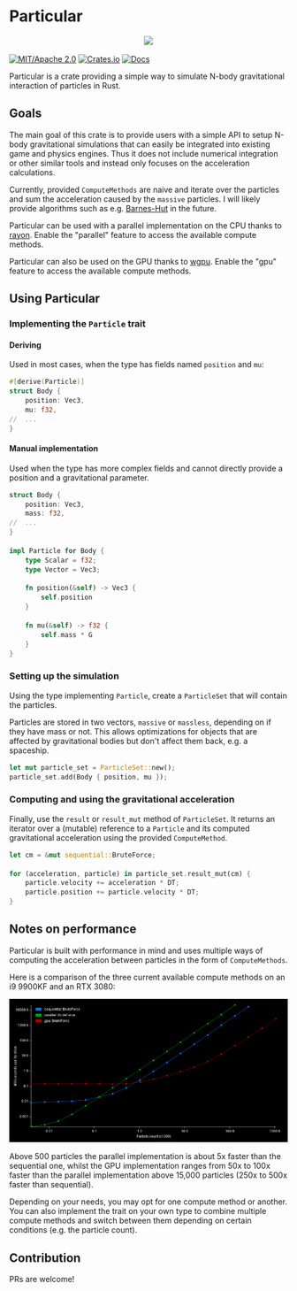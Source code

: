 # Particular

<div align="center">
  <img src="./particular-showcase.gif">
</div>

[![MIT/Apache 2.0](https://img.shields.io/badge/license-MIT%2FApache-blue.svg)](https://github.com/canleskis/particular#license)
[![Crates.io](https://img.shields.io/crates/v/particular)](https://crates.io/crates/particular)
[![Docs](https://docs.rs/particular/badge.svg)](https://docs.rs/particular)

Particular is a crate providing a simple way to simulate N-body gravitational interaction of particles in Rust.

## Goals

The main goal of this crate is to provide users with a simple API to setup N-body gravitational simulations that can easily be integrated into existing game and physics engines.
Thus it does not include numerical integration or other similar tools and instead only focuses on the acceleration calculations.

Currently, provided `ComputeMethods` are naive and iterate over the particles and sum the acceleration caused by the `massive` particles.
I will likely provide algorithms such as e.g. [Barnes-Hut](https://en.wikipedia.org/wiki/Barnes%E2%80%93Hut_simulation) in the future.

Particular can be used with a parallel implementation on the CPU thanks to [rayon](https://github.com/rayon-rs/rayon). Enable the "parallel" feature to access the available compute methods.

Particular can also be used on the GPU thanks to [wgpu](https://github.com/gfx-rs/wgpu). Enable the "gpu" feature to access the available compute methods.

## Using Particular

### Implementing the `Particle` trait

#### Deriving

Used in most cases, when the type has fields named `position` and `mu`:

```rust
#[derive(Particle)]
struct Body {
    position: Vec3,
    mu: f32,
//  ...
}
```

#### Manual implementation

Used when the type has more complex fields and cannot directly provide a position and a gravitational parameter.

```rust
struct Body {
    position: Vec3,
    mass: f32,
//  ...
}

impl Particle for Body {
    type Scalar = f32;
    type Vector = Vec3;

    fn position(&self) -> Vec3 {
        self.position
    }
    
    fn mu(&self) -> f32 {
        self.mass * G
    }
}
```

### Setting up the simulation

Using the type implementing `Particle`, create a `ParticleSet` that will contain the particles.

Particles are stored in two vectors, `massive` or `massless`, depending on if they have mass or not.
This allows optimizations for objects that are affected by gravitational bodies but don't affect them back, e.g. a spaceship.

```rust
let mut particle_set = ParticleSet::new();
particle_set.add(Body { position, mu });
```

### Computing and using the gravitational acceleration

Finally, use the `result` or `result_mut` method of `ParticleSet`.
It returns an iterator over a (mutable) reference to a `Particle` and its computed gravitational acceleration using the provided `ComputeMethod`.

```rust
let cm = &mut sequential::BruteForce;

for (acceleration, particle) in particle_set.result_mut(cm) {
    particle.velocity += acceleration * DT;
    particle.position += particle.velocity * DT;
}
```

## Notes on performance

Particular is built with performance in mind and uses multiple ways of computing the acceleration between particles in the form of `ComputeMethods`.

Here is a comparison of the three current available compute methods on an i9 9900KF and an RTX 3080:

<div align="center">
    <img src="particular-comparison.png" alt="Performance chart" />
</div>

Above 500 particles the parallel implementation is about 5x faster than the sequential one, whilst the GPU implementation ranges from 50x to 100x faster than the parallel implementation above 15,000 particles (250x to 500x faster than sequential).

Depending on your needs, you may opt for one compute method or another. You can also implement the trait on your own type to combine multiple compute methods and switch between them depending on certain conditions (e.g. the particle count).

## Contribution

PRs are welcome!
